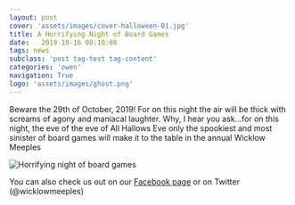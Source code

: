 ```yaml
---
layout: post
cover: 'assets/images/cover-halloween-01.jpg'
title: A Horrifying Night of Board Games
date:   2019-10-16 00:18:00
tags: news
subclass: 'post tag-test tag-content'
categories: 'owen'
navigation: True
logo: 'assets/images/ghost.png'
---
```


Beware the 29th of October, 2019! For on this night the air will be thick with screams of agony and maniacal laughter. Why, I hear you ask...for on this night, the eve of the eve of All Hallows Eve only the spookiest and most sinister of board games will make it to the table in the annual Wicklow Meeples

![Horrifying night of board games](http://www.wicklowmeeples.com/assets/images/horrifying.png)  

You can also check us out on our [Facebook page](http://facebook.com/wicklowmeeples) or on Twitter (@wicklowmeeples)

